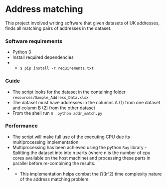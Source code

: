 # Address matching

This project involved writing software that given datasets of UK addresses, finds all matching pairs of addresses in the dataset.

### Software requirements
- Python 3
- Install required dependencies
- - `$ pip install -r requirements.txt`

### Guide
- The script looks for the dataset in the containing folder `resources/Sample_Address_Data.xlsx`
- The dataset must have addresses in the columns A (1) from one dataset and column B (2) from the other dataset
-  From the shell run `$  python addr_match.py`

### Performance
- The script will make full use of the executing CPU due its multiprocessing implementation
- Multiprocessing has been achieved using the python `Ray` library - Splitting the dataset into into n parts (where n is the number of cpu cores available on the host machine) and processing these parts in parallel before re-combining the results.
- - This implementation helps combat the Ω(k^2) time complexity nature of the address matching problem.
